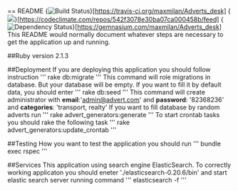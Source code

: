 == README
{<img src="https://travis-ci.org/maxmilan/Adverts_desk.svg?branch=master" alt="Build Status" />}[https://travis-ci.org/maxmilan/Adverts_desk]
{<img src="https://codeclimate.com/repos/542f3078e30ba07ca000458b/badges/57c0e0881f882cf72369/gpa.svg" />}[https://codeclimate.com/repos/542f3078e30ba07ca000458b/feed]
{<img src="https://gemnasium.com/maxmilan/Adverts_desk.svg" alt="Dependency Status" />}[https://gemnasium.com/maxmilan/Adverts_desk]
This README would normally document whatever steps are necessary to get the
application up and running.

##Ruby version 2.1.3

##Deployment
If you are deploying this application you should follow instruction
'''
rake db:migrate
'''
This command will role migrations in database. But your database will be empty. If you want to
fill it by default data, you should enter
'''
rake db:seed
'''
This command will create administrator with **email**:'admin@advert.com' and **password**: '82368236'
and **categories**: 'transport, realty'
If you want to fill database by random adverts run
'''
rake advert_generators:generate
'''
To start crontab tasks you should rake the following task
'''
rake advert_generators:update_crontab
'''

##Testing
How you want to test the application you should run
'''
bundle exec rspec
'''

##Services
This application using search engine ElasticSearch. To correctly working applicaton
you should eneter './elasticsearch-0.20.6/bin' and start elastic search server running command
'''
elasticsearch -f
'''
